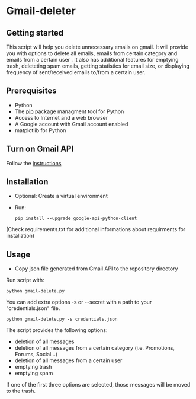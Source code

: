 # Gmail-deleter

Getting started
---------------

This script will help you delete unnecessary emails on gmail. It will provide you with options to delete all emails, emails from certain category and emails from a certain user . It also has additional features for emptying trash, deleteting spam emails, getting statistics for email size, or displaying frequency of sent/received emails to/from a certain user.


Prerequisites
-------------

 - Python
 - The [pip](https://pypi.python.org/pypi/pip) package managment tool for Python
 - Access to Internet and a web browser
 - A Google account with Gmail account enabled
 - matplotlib for Python 


Turn on Gmail API
-----------------

Follow the [instructions](https://developers.google.com/gmail/api/quickstart/python#step_1_turn_on_the_api_name)

Installation
------------

 - Optional: Create a virtual environment 
 
 - Run: 
   
   `pip install --upgrade google-api-python-client`
    

(Check requirements.txt for additional informations about requirments for installation)

Usage
-----

 - Copy json file generated from Gmail API to the repository directory 


Run script with:

`python gmail-delete.py`

You can add extra options -s or --secret with a path to your "credentials.json" file.

`python gmail-delete.py -s credentials.json`

The script provides the following options:  
 - deletion of all messages  
 - deletion of all messages from a certain category (i.e. Promotions, Forums, Social...)  
 - deletion of all messages from a certain user  
 - emptying trash  
 - emptying spam  
 
If one of the first three options are selected, those messages will be moved to the trash.
